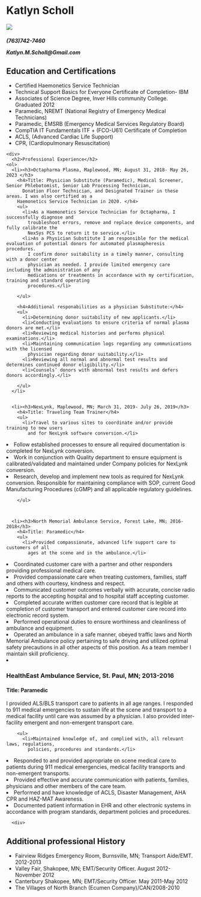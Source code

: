 
<!DOCTYPE html>
<html>
  
  <head>
    <link rel="stylesheet" href="style.css"/>
  </head>
  
  <body>
    <div class="header">
      <h1>Katlyn Scholl</h1>
      <div class="patch"><img src="https://content.nremt.org/static/images/paramedic-patch.png"/>
      </div>
        <h5><p>(763)742-7460</p>
      Katlyn.M.Scholl@Gmail.com </h5>
    </div>
      <div>
      <h2> Education and Certifications</h2>
    <ul>
      <li>Certified Haemonetics Service Technician</li>
      <li>Technical Support Basics for Everyone Certificate of Completion- IBM  </li>
        <li>Associates of Science Degree, Inver Hills community College. Graduated 2012    </li>
        <li>Paramedic, NREMT (National Registry of Emergency Medical Technicians)  </li>
        <li>Paramedic, EMSRB (Emergency Medical Services Regulatory Board)   </li>
     <li>CompTIA IT Fundamentals ITF + (FCO-U61) Certificate of Completion  </li>
       <li>ACLS, (Advanced Cardiac Life Support) </li>
       <li>CPR, (Cardiopulmonary Resuscitation)  </li></ul>
    </div>
      
    <div>
      <h2>Professional Experience</h2>
    <ol>
      <li><h3>Octapharma Plasma, Maplewood, MN; August 31, 2018- May 26, 2023 </h3>
        <h4>Title: Physician Substitute (Paramedic), Medical Screener, Senior Phlebotomist, Senior Lab Processing Technician,
          Donation Floor Technician, and Designated Trainer in these areas. I was also certified as a 
        Haemonetics Service Technician in 2020.	</h4>
        <ul>
          <li>As a Haemonetics Service Technician for Octapharma, I successfully diagnose and 
            troubleshoot errors, remove and replace device components, and fully calibrate the 
            NexSys PCS to return it to service.</li>
          <li>As a Physician Substitute I am responsible for the medical evaluation of potential donors for automated plasmapheresis procedures. 
            I confirm donor suitability in a timely manner, consulting with a donor center
            physician as needed. I provide limited emergency care including the administration of any 
            medications or treatments in accordance with my certification, training and standard operating
            procedures.</li>
          
        </ul>
        
        <h4>Additional responabilities as a physician Substitute:</h4>
        <ul>
          <li>Determining donor suitability of new applicants.</li>
          <li>Conducting evaluations to ensure criteria of normal plasma donors are met.</li> 
          <li>Reviewing medical histories and performs physical examinations.</li>
          <li>Maintaining communication logs regarding any communications with the licensed
            physician regarding donor suitability.</li>
          <li>Reviewing all normal and abnormal test results and determines continued donor eligibility.</li>
          <li>Counsels’ donors with abnormal test results and defers donors accordingly.</li>
          
        </ul>
      </li>	

        
      <li><h3>NexLynk, Maplewood, MN; March 31, 2019- July 26, 2019</h3>
        <h4>Title: Traveling Team Trainer</h4>
        <ul>
          <li>Travel to various sites to coordinate and/or provide training to new users 
            and for NexLynk software conversion.</li>
<li>Follow established processes to ensure all required documentation is completed
  for NexLynk conversion.</li>
<li>Work in conjunction with Quality department to ensure equipment 
  is calibrated/validated and maintained under 
  Company policies for NexLynk conversion.</li> 
<li>Research, develop and implement new tools as required for NexLynk conversion.
  Responsible for maintaining compliance 
with SOP, current Good Manufacturing Procedures (cGMP) and all applicable regulatory guidelines.</li>
        
        </ul>
      
    
      
      <li><h3>North Memorial Ambulance Service, Forest Lake, MN; 2016-2018</h3>
        <h4>Title: Paramedic</h4>
        <ul>
          <li>Provided compassionate, advanced life support care to customers of all 
            ages at the scene and in the ambulance.</li>
<li>Coordinated customer care with a partner and other responders providing 
  professional medical care.</li>
<li>Provided compassionate care when treating customers, families, staff 
  and others with courtesy, kindness and respect.</li>
<li>Communicated customer outcomes verbally with accurate, concise radio reports 
  to the accepting hospital and to hospital staff accepting customer.</li>
  <li>Completed accurate written customer care record that is legible at completion of
    customer transport and entered customer care record into electronic record system.</li>
<li>Performed operational duties to ensure worthiness and cleanliness of ambulance and equipment.</li>
<li>Operated an ambulance in a safe manner, obeyed traffic laws and North Memorial
          Ambulance policy pertaining to safe driving and utilized optimal safety precautions 
  in all other aspects of this position. As a team member I maintain skill proficiency.</li>
        </ul>
      <li><h3>HealthEast Ambulance Service, St. Paul, MN; 2013-2016</h3>
        <h4>Title: Paramedic</h4>
        <p>I provided ALS/BLS transport care to patients in all age ranges. I responded to 911 medical
          emergencies to sustain life at the scene and transport to a medical facility 
          until care was assumed by a physician. I also provided inter-facility emergent
          and non-emergent transport care.
        
        <ul>
          <li>Maintained knowledge of, and complied with, all relevant laws, regulations,
            policies, procedures and standards.</li>
<li>Responded to and provided appropriate on scene medical care to patients during 911 medical
  emergencies, medical facility transports and non-emergent transports.</li>
<li>Provided effective and accurate communication with patients, families, physicians 
  and other members of the care team.</li>
          <li>Performed and have knowledge of ACLS, Disaster Management, AHA CPR and HAZ-MAT Awareness.</li>
<li>Documented patient information in EHR and other electronic 
  systems in accordance with program standards, department policies and procedures.
          </li></ol></ul>
      </div>
        
      
      <div>
  <h2> Additional professional History</h2>
  <ul>
    <li>Fairview Ridges Emergency Room, Burnsville, MN; Transport Aide/EMT. 2012-2013</li>
    <li>Valley Fair, Shakopee, MN;  EMT/Security Officer. August 2012-November 2012</li>
    <li>Canterbury Shakopee, MN; EMT/Security Officer. May 2011-May 2012</li>
    <li>The Villages of North Branch (Ecumen Company)/CAN/2008-2010</li> </ul>
      </div>
        
  </body>
  
  
</html>
